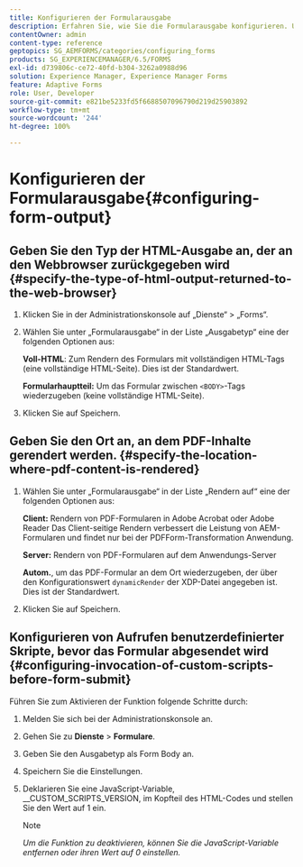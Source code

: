```yaml
---
title: Konfigurieren der Formularausgabe
description: Erfahren Sie, wie Sie die Formularausgabe konfigurieren. Um die Formularausgabe zu konfigurieren und die Funktion zu aktivieren, verwenden Sie die benutzerdefinierten Skripte vor der Formularübermittlung.
contentOwner: admin
content-type: reference
geptopics: SG_AEMFORMS/categories/configuring_forms
products: SG_EXPERIENCEMANAGER/6.5/FORMS
exl-id: d739806c-ce72-40fd-b304-3262a0988d96
solution: Experience Manager, Experience Manager Forms
feature: Adaptive Forms
role: User, Developer
source-git-commit: e821be5233fd5f6688507096790d219d25903892
workflow-type: tm+mt
source-wordcount: '244'
ht-degree: 100%

---
```


# Konfigurieren der Formularausgabe{#configuring-form-output}

## Geben Sie den Typ der HTML-Ausgabe an, der an den Webbrowser zurückgegeben wird {#specify-the-type-of-html-output-returned-to-the-web-browser}

1. Klicken Sie in der Administrationskonsole auf „Dienste“ > „Forms“.
1. Wählen Sie unter „Formularausgabe“ in der Liste „Ausgabetyp“ eine der folgenden Optionen aus:

   **Voll-HTML**: Zum Rendern des Formulars mit vollständigen HTML-Tags (eine vollständige HTML-Seite). Dies ist der Standardwert.

   **Formularhauptteil:** Um das Formular zwischen `<BODY>`-Tags wiederzugeben (keine vollständige HTML-Seite).

1. Klicken Sie auf Speichern.

## Geben Sie den Ort an, an dem PDF-Inhalte gerendert werden. {#specify-the-location-where-pdf-content-is-rendered}

1. Wählen Sie unter „Formularausgabe“ in der Liste „Rendern auf“ eine der folgenden Optionen aus:

   **Client:** Rendern von PDF-Formularen in Adobe Acrobat oder Adobe Reader Das Client-seitige Rendern verbessert die Leistung von AEM-Formularen und findet nur bei der PDFForm-Transformation Anwendung.

   **Server:** Rendern von PDF-Formularen auf dem Anwendungs-Server

   **Autom.**, um das PDF-Formular an dem Ort wiederzugeben, der über den Konfigurationswert `dynamicRender` der XDP-Datei angegeben ist. Dies ist der Standardwert.

1. Klicken Sie auf Speichern.

## Konfigurieren von Aufrufen benutzerdefinierter Skripte, bevor das Formular abgesendet wird {#configuring-invocation-of-custom-scripts-before-form-submit}

Führen Sie zum Aktivieren der Funktion folgende Schritte durch:

1. Melden Sie sich bei der Administrationskonsole an.
1. Gehen Sie zu **Dienste** > **Formulare**.
1. Geben Sie den Ausgabetyp als Form Body an.
1. Speichern Sie die Einstellungen.
1. Deklarieren Sie eine JavaScript-Variable, __CUSTOM_SCRIPTS_VERSION, im Kopfteil des HTML-Codes und stellen Sie den Wert auf 1 ein.

   >[!NOTE]
   >
   >*Um die Funktion zu deaktivieren, können Sie die JavaScript-Variable entfernen oder ihren Wert auf 0 einstellen.*
